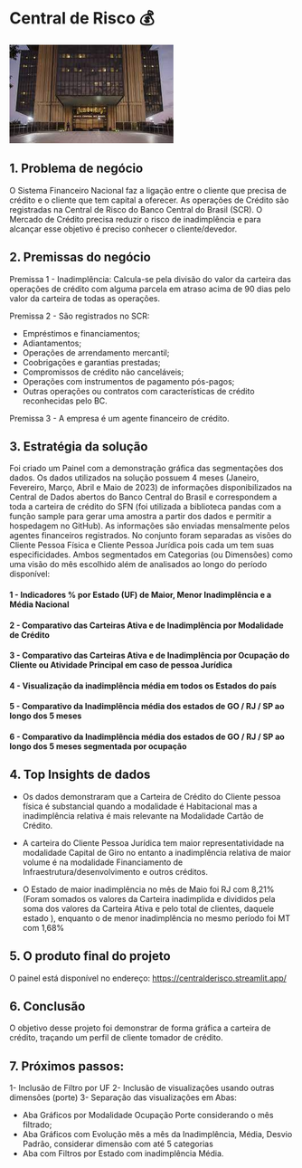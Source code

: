 # Central de Risco 💰
![Bacen](./images/bacen.jpeg)
## 1. Problema de negócio
O Sistema Financeiro Nacional faz a ligação entre o cliente que precisa de crédito e o cliente que tem capital a oferecer. As operações de Crédito são registradas na Central de Risco do Banco Central do Brasil (SCR).
O Mercado de Crédito precisa reduzir o risco de inadimplência e para alcançar esse objetivo é preciso conhecer o cliente/devedor. 

## 2. Premissas do negócio
Premissa 1 - Inadimplência:
Calcula-se pela divisão do valor da carteira das operações de crédito com alguma parcela em atraso acima de 90 dias pelo valor da carteira de todas as operações.

Premissa 2 - São registrados no SCR:
* Empréstimos e financiamentos;
* Adiantamentos;
* Operações de arrendamento mercantil;
* Coobrigações e garantias prestadas;
* Compromissos de crédito não canceláveis;
* Operações com instrumentos de pagamento pós-pagos;
* Outras operações ou contratos com características de crédito reconhecidas pelo BC.

Premissa 3 - A empresa é um agente financeiro de crédito.

## 3. Estratégia da solução
Foi criado um Painel com a demonstração gráfica das segmentações dos dados.
Os dados utilizados na solução possuem 4 meses (Janeiro, Fevereiro, Março, Abril e Maio de 2023) de informações disponibilizados na Central de Dados abertos do Banco Central do Brasil e correspondem a toda a carteira de crédito do SFN (foi utilizada a biblioteca pandas com a função sample para gerar uma amostra a partir dos dados e permitir a hospedagem no GitHub).
As informações são enviadas mensalmente pelos agentes financeiros registrados.  No conjunto foram separadas as visões do Cliente Pessoa Física e Cliente Pessoa Jurídica pois cada um tem suas especificidades. Ambos segmentados em Categorias (ou Dimensões) como uma visão do mês escolhido além de analisados ao longo do período disponível:
#### 1 - Indicadores % por Estado (UF) de Maior, Menor Inadimplência e a Média Nacional
#### 2 - Comparativo das Carteiras Ativa e de Inadimplência por Modalidade de Crédito
#### 3 - Comparativo das Carteiras Ativa e de Inadimplência por Ocupação do Cliente ou Atividade Principal em caso de pessoa Jurídica
#### 4 - Visualização da inadimplência média em todos os Estados do país
#### 5 - Comparativo da Inadimplência média dos estados de GO / RJ / SP ao longo dos 5 meses
#### 6 - Comparativo da Inadimplência média dos estados de GO / RJ / SP ao longo dos 5 meses segmentada por ocupação

## 4. Top Insights de dados
* Os dados demonstraram que a Carteira de Crédito do Cliente pessoa física é substancial quando a modalidade é Habitacional mas a inadimplência relativa é mais relevante na Modalidade Cartão de Crédito.

* A carteira do Cliente Pessoa Jurídica tem maior representatividade na modalidade Capital de Giro no entanto a inadimplência relativa de maior volume é na modalidade Financiamento de Infraestrutura/desenvolvimento e outros créditos.

* O Estado de maior inadimplência no mês de Maio foi RJ com 8,21% (Foram somados os valores da Carteira inadimplida e divididos pela soma dos valores da Carteira Ativa e pelo total de clientes, daquele estado ), enquanto o de menor inadimplência no mesmo período foi MT com 1,68%

## 5. O produto final do projeto
O painel está disponível no endereço: 
https://centralderisco.streamlit.app/

## 6. Conclusão
O objetivo desse projeto foi demonstrar de forma gráfica a carteira de crédito, traçando um perfil de cliente tomador de crédito. 

## 7. Próximos passos:
1- Inclusão de Filtro por UF
2- Inclusão de visualizações usando outras dimensões (porte)
3- Separação das visualizações em Abas:
 - Aba Gráficos por Modalidade Ocupação Porte considerando o mês filtrado;
 - Aba Gráficos com Evolução mês a mês da Inadimplência, Média, Desvio Padrão, considerar dimensão com até 5 categorias
 - Aba com Filtros por Estado com inadimplência Média.
